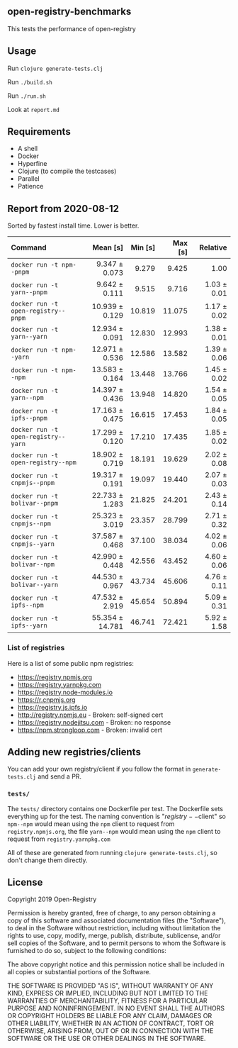## open-registry-benchmarks

This tests the performance of open-registry

## Usage

Run `clojure generate-tests.clj`

Run `./build.sh`

Run `./run.sh`

Look at `report.md`

## Requirements

- A shell
- Docker
- Hyperfine
- Clojure (to compile the testcases)
- Parallel
- Patience

<!-- REPORT -->
## Report from 2020-08-12

Sorted by fastest install time. Lower is better.


| Command | Mean [s] | Min [s] | Max [s] | Relative |
|:---|---:|---:|---:|---:|
| `docker run -t npm--pnpm` | 9.347 ± 0.073 | 9.279 | 9.425 | 1.00 |
| `docker run -t yarn--pnpm` | 9.642 ± 0.111 | 9.515 | 9.716 | 1.03 ± 0.01 |
| `docker run -t open-registry--pnpm` | 10.939 ± 0.129 | 10.819 | 11.075 | 1.17 ± 0.02 |
| `docker run -t yarn--yarn` | 12.934 ± 0.091 | 12.830 | 12.993 | 1.38 ± 0.01 |
| `docker run -t npm--yarn` | 12.971 ± 0.536 | 12.586 | 13.582 | 1.39 ± 0.06 |
| `docker run -t npm--npm` | 13.583 ± 0.164 | 13.448 | 13.766 | 1.45 ± 0.02 |
| `docker run -t yarn--npm` | 14.397 ± 0.436 | 13.948 | 14.820 | 1.54 ± 0.05 |
| `docker run -t ipfs--pnpm` | 17.163 ± 0.475 | 16.615 | 17.453 | 1.84 ± 0.05 |
| `docker run -t open-registry--yarn` | 17.299 ± 0.120 | 17.210 | 17.435 | 1.85 ± 0.02 |
| `docker run -t open-registry--npm` | 18.902 ± 0.719 | 18.191 | 19.629 | 2.02 ± 0.08 |
| `docker run -t cnpmjs--pnpm` | 19.317 ± 0.191 | 19.097 | 19.440 | 2.07 ± 0.03 |
| `docker run -t bolivar--pnpm` | 22.733 ± 1.283 | 21.825 | 24.201 | 2.43 ± 0.14 |
| `docker run -t cnpmjs--npm` | 25.323 ± 3.019 | 23.357 | 28.799 | 2.71 ± 0.32 |
| `docker run -t cnpmjs--yarn` | 37.587 ± 0.468 | 37.100 | 38.034 | 4.02 ± 0.06 |
| `docker run -t bolivar--npm` | 42.990 ± 0.448 | 42.556 | 43.452 | 4.60 ± 0.06 |
| `docker run -t bolivar--yarn` | 44.530 ± 0.967 | 43.734 | 45.606 | 4.76 ± 0.11 |
| `docker run -t ipfs--npm` | 47.532 ± 2.919 | 45.654 | 50.894 | 5.09 ± 0.31 |
| `docker run -t ipfs--yarn` | 55.354 ± 14.781 | 46.741 | 72.421 | 5.92 ± 1.58 |
<!-- REPORT_END -->

### List of registries

Here is a list of some public npm registries:

- https://registry.npmjs.org
- https://registry.yarnpkg.com
- https://registry.node-modules.io
- https://r.cnpmjs.org
- https://registry.js.ipfs.io
- http://registry.npmjs.eu - Broken: self-signed cert
- https://registry.nodejitsu.com - Broken: no response
- https://npm.strongloop.com - Broken: invalid cert

## Adding new registries/clients

You can add your own registry/client if you follow the format in
`generate-tests.clj` and send a PR.

### `tests/`

The `tests/` directory contains one Dockerfile per test. The Dockerfile
sets everything up for the test. The naming convention is "$registry--$client"
so `npm--npm` would mean using the `npm` client to request from `registry.npmjs.org`,
the file `yarn--npm` would mean using the `npm` client to request from `registry.yarnpkg.com`

All of these are generated from running `clojure generate-tests.clj`, so don't
change them directly.

## License

Copyright 2019 Open-Registry

Permission is hereby granted, free of charge, to any person obtaining a copy of this software and associated documentation files (the "Software"), to deal in the Software without restriction, including without limitation the rights to use, copy, modify, merge, publish, distribute, sublicense, and/or sell copies of the Software, and to permit persons to whom the Software is furnished to do so, subject to the following conditions:

The above copyright notice and this permission notice shall be included in all copies or substantial portions of the Software.

THE SOFTWARE IS PROVIDED "AS IS", WITHOUT WARRANTY OF ANY KIND, EXPRESS OR IMPLIED, INCLUDING BUT NOT LIMITED TO THE WARRANTIES OF MERCHANTABILITY, FITNESS FOR A PARTICULAR PURPOSE AND NONINFRINGEMENT. IN NO EVENT SHALL THE AUTHORS OR COPYRIGHT HOLDERS BE LIABLE FOR ANY CLAIM, DAMAGES OR OTHER LIABILITY, WHETHER IN AN ACTION OF CONTRACT, TORT OR OTHERWISE, ARISING FROM, OUT OF OR IN CONNECTION WITH THE SOFTWARE OR THE USE OR OTHER DEALINGS IN THE SOFTWARE.

